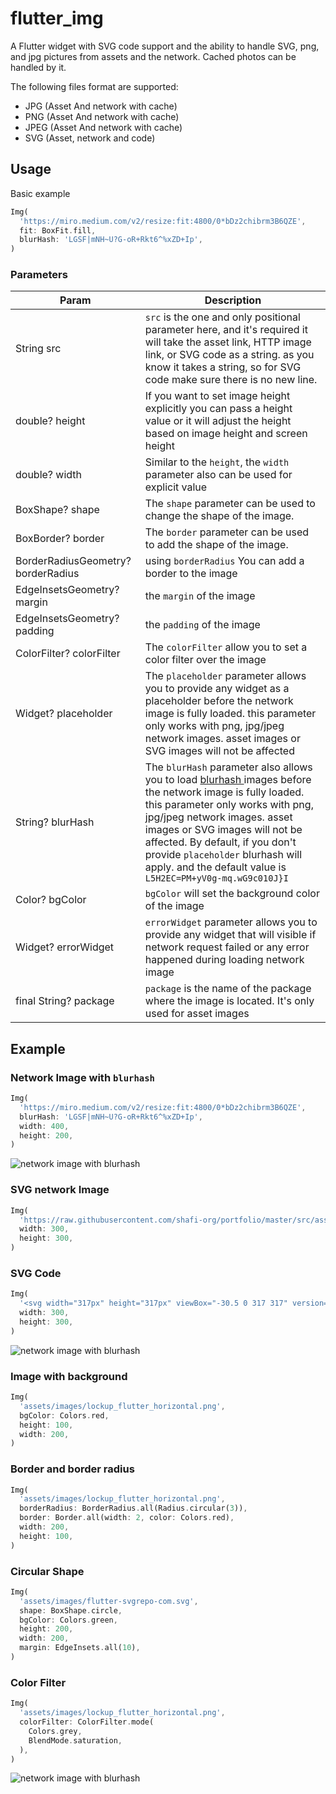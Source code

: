 # flutter_img

A Flutter widget with SVG code support and the ability to handle SVG, png, and jpg pictures from
assets and the network. Cached photos can be handled by it.

The following files format are supported:

* JPG (Asset And network with cache)
* PNG (Asset And network with cache)
* JPEG (Asset And network with cache)
* SVG (Asset, network and code)

## Usage

Basic example

```dart
Img(
  'https://miro.medium.com/v2/resize:fit:4800/0*bDz2chibrm3B6QZE',
  fit: BoxFit.fill,
  blurHash: 'LGSF|mNH~U?G-oR+Rkt6^%xZD+Ip',
)

```

### Parameters

| Param                              | Description                                                                                                                                                                                                                                                                                                                                                                 |
|------------------------------------|-----------------------------------------------------------------------------------------------------------------------------------------------------------------------------------------------------------------------------------------------------------------------------------------------------------------------------------------------------------------------------|
| String src                         | `src` is the one and only positional parameter here, and it's required it will take the asset link, HTTP image link, or SVG code as a string. as you know it takes a string, so for SVG code make sure there is no new line.                                                                                                                                                |
| double? height                     | If you want to set image height explicitly you can pass a height value or it will adjust the height based on image height and screen height                                                                                                                                                                                                                                 |
| double? width                      | Similar to the `height`, the `width` parameter also can be used for explicit value                                                                                                                                                                                                                                                                                          |
| BoxShape? shape                    | The `shape` parameter can be used to change the shape of the image.                                                                                                                                                                                                                                                                                                         |
| BoxBorder? border                  | The `border` parameter can be used to add the shape of the image.                                                                                                                                                                                                                                                                                                           |
| BorderRadiusGeometry? borderRadius | using `borderRadius` You can add a border to the image                                                                                                                                                                                                                                                                                                                      |
| EdgeInsetsGeometry? margin         | the `margin` of the image                                                                                                                                                                                                                                                                                                                                                   |
| EdgeInsetsGeometry? padding        | the `padding` of the image                                                                                                                                                                                                                                                                                                                                                  |
| ColorFilter? colorFilter           | The `colorFilter` allow you to set a color filter over the image                                                                                                                                                                                                                                                                                                            |
| Widget? placeholder                | The `placeholder` parameter allows you to provide any widget as a placeholder before the network image is fully loaded. this parameter only works with png, jpg/jpeg network images. asset images or SVG images will not be affected                                                                                                                                        |
| String? blurHash                   | The `blurHash` parameter also allows you to load [blurhash ](https://blurha.sh/) images before the network image is fully loaded. this parameter only works with png, jpg/jpeg network images. asset images or SVG images will not be affected. By default, if you don't provide `placeholder` blurhash will apply. and the default value is `L5H2EC=PM+yV0g-mq.wG9c010J}I` |
| Color? bgColor                     | `bgColor` will set the background color of the image                                                                                                                                                                                                                                                                                                                        |
| Widget? errorWidget                | `errorWidget` parameter allows you to provide any widget that will visible  if network request failed  or any error happened during loading network image                                                                                                                                                                                                                   |
| final String? package              | `package` is the name of the package where the image is located. It's only used for asset images                                                                                                                                                                                                                                                                            |

## Example

### Network Image with `blurhash`

```dart
Img(
  'https://miro.medium.com/v2/resize:fit:4800/0*bDz2chibrm3B6QZE',
  blurHash: 'LGSF|mNH~U?G-oR+Rkt6^%xZD+Ip',
  width: 400,
  height: 200,
)

```

![network image with blurhash](https://raw.githubusercontent.com/shafi-org/portfolio/master/src/assets/ezgif.com-video-to-gif.gif "network image with blurhash")

### SVG network Image

```dart
Img(
  'https://raw.githubusercontent.com/shafi-org/portfolio/master/src/assets/flutter-svgrepo-com.svg',
  width: 300,
  height: 300,
)

```

### SVG Code

```dart
Img(
  '<svg width="317px" height="317px" viewBox="-30.5 0 317 317" version="1.1" xmlns="http://www.w3.org/2000/svg" xmlns:xlink="http://www.w3.org/1999/xlink" preserveAspectRatio="xMidYMid"> <defs> <linearGradient x1="3.9517088%" y1="26.9930287%" x2="75.8970734%" y2="52.9192657%" id="linearGradient-1"> <stop stop-color="#000000" offset="0%"></stop> <stop stop-color="#000000" stop-opacity="0" offset="100%"></stop> </linearGradient> </defs> <g> <polygon fill="#47C5FB" points="157.665785 0.000549356223 0.000549356223 157.665785 48.8009614 206.466197 255.267708 0.000549356223"></polygon> <polygon fill="#47C5FB" points="156.567183 145.396793 72.1487107 229.815265 121.132608 279.530905 169.842925 230.820587 255.267818 145.396793"></polygon> <polygon fill="#00569E" points="121.133047 279.531124 158.214592 316.61267 255.267159 316.61267 169.842266 230.820807"></polygon> <polygon fill="#00B5F8" points="71.5995742 230.364072 120.401085 181.562561 169.842046 230.821136 121.132827 279.531454"></polygon> <polygon fill-opacity="0.8" fill="url(#linearGradient-1)" points="121.132827 279.531454 161.692896 266.072227 165.721875 234.941308"></polygon> </g> </svg>',
  width: 300,
  height: 300,
)

```

![network image with blurhash](https://raw.githubusercontent.com/shafi-org/portfolio/master/src/assets/Screenshot_20230224_164110.png "network image with blurhash")

### Image with background

```dart
Img(
  'assets/images/lockup_flutter_horizontal.png',
  bgColor: Colors.red,
  height: 100,
  width: 200,
)

```

### Border and border radius

```dart
Img(
  'assets/images/lockup_flutter_horizontal.png',
  borderRadius: BorderRadius.all(Radius.circular(3)),
  border: Border.all(width: 2, color: Colors.red),
  width: 200,
  height: 100,
)

```

### Circular Shape

```dart
Img(
  'assets/images/flutter-svgrepo-com.svg',
  shape: BoxShape.circle,
  bgColor: Colors.green,
  height: 200,
  width: 200,
  margin: EdgeInsets.all(10),
)

```

### Color Filter

```dart
Img(
  'assets/images/lockup_flutter_horizontal.png',
  colorFilter: ColorFilter.mode(
    Colors.grey,
    BlendMode.saturation,
  ),
)

```

![network image with blurhash](https://raw.githubusercontent.com/shafi-org/portfolio/master/src/assets/some%20example.png "network image with blurhash")
